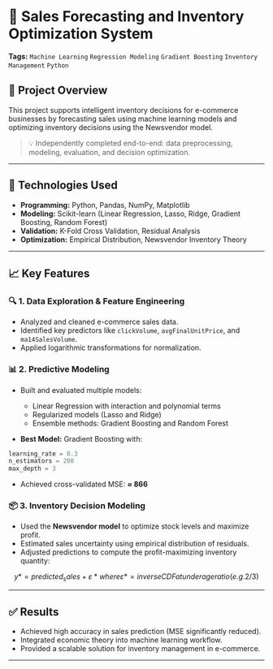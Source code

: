 # 🛒 Sales Forecasting and Inventory Optimization System

**Tags:** `Machine Learning` `Regression Modeling` `Gradient Boosting` `Inventory Management` `Python`

## 📌 Project Overview
This project supports intelligent inventory decisions for e-commerce businesses by forecasting sales using machine learning models and optimizing inventory decisions using the Newsvendor model.

> 💡 Independently completed end-to-end: data preprocessing, modeling, evaluation, and decision optimization.

---

## 🔧 Technologies Used
- **Programming:** Python, Pandas, NumPy, Matplotlib
- **Modeling:** Scikit-learn (Linear Regression, Lasso, Ridge, Gradient Boosting, Random Forest)
- **Validation:** K-Fold Cross Validation, Residual Analysis
- **Optimization:** Empirical Distribution, Newsvendor Inventory Theory

---

## 📈 Key Features

### 🔍 1. Data Exploration & Feature Engineering
- Analyzed and cleaned e-commerce sales data.
- Identified key predictors like `clickVolume`, `avgFinalUnitPrice`, and `ma14SalesVolume`.
- Applied logarithmic transformations for normalization.

### 📊 2. Predictive Modeling
- Built and evaluated multiple models:
  - Linear Regression with interaction and polynomial terms
  - Regularized models (Lasso and Ridge)
  - Ensemble methods: Gradient Boosting and Random Forest

- **Best Model:** Gradient Boosting with:
```python
learning_rate = 0.3
n_estimators = 200
max_depth = 3
```
- Achieved cross-validated MSE: **≈ 866**

### 📦 3. Inventory Decision Modeling
- Used the **Newsvendor model** to optimize stock levels and maximize profit.
- Estimated sales uncertainty using empirical distribution of residuals.
- Adjusted predictions to compute the profit-maximizing inventory quantity:
```math
y* = predicted_sales + ε*
where ε* = inverse CDF at underage ratio (e.g. 2/3)
```

---

## ✅ Results
- Achieved high accuracy in sales prediction (MSE significantly reduced).
- Integrated economic theory into machine learning workflow.
- Provided a scalable solution for inventory management in e-commerce.

---

